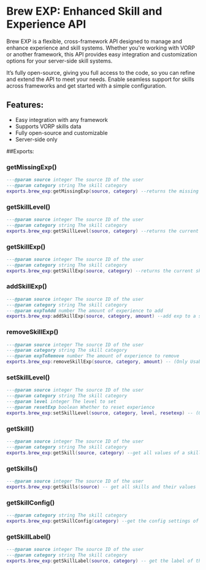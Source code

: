 # Brew EXP: Enhanced Skill and Experience API
Brew EXP is a flexible, cross-framework API designed to manage and enhance experience and skill systems. Whether you're working with VORP or another framework, this API provides easy integration and customization options for your server-side skill systems.

It’s fully open-source, giving you full access to the code, so you can refine and extend the API to meet your needs. Enable seamless support for skills across frameworks and get started with a simple configuration.

## Features:

- Easy integration with any framework
- Supports VORP skills data
- Fully open-source and customizable
- Server-side only

##Exports:

### getMissingExp()
```lua
---@param source integer The source ID of the user
---@param category string The skill category
exports.brew_exp:getMissingExp(source, category) --returns the missing exp to level up
```
### getSkillLevel()
```lua
---@param source integer The source ID of the user
---@param category string The skill category
exports.brew_exp:getSkillLevel(source, category) --returns the current skill level
```
### getSkillExp()
```lua
---@param source integer The source ID of the user
---@param category string The skill category
exports.brew_exp:getSkillExp(source, category) --returns the current skill exp
```
### addSkillExp()
```lua
---@param source integer The source ID of the user
---@param category string The skill category
---@param expToAdd number The amount of experience to add
exports.brew_exp:addSkillExp(source, category, amount) --add exp to a skill and when reaching maxexp for the level it levels up
```
### removeSkillExp()
```lua
---@param source integer The source ID of the user
---@param category string The skill category
---@param expToRemove number The amount of experience to remove
exports.brew_exp:removeSkillExp(source, category, amount) -- (Only Usable without Vorp Skills) - Remove exp from skill and decrease the level if hitting 0
```
### setSkillLevel()
```lua
---@param source integer The source ID of the user
---@param category string The skill category
---@param level integer The level to set
---@param resetExp boolean Whether to reset experience
exports.brew_exp:setSkillLevel(source, category, level, resetexp) -- (Only Usable without Vorp Skills) - Change the level of a skill to a set level and set in resetexp a true/false if the exp should go to 0
```
### getSkill()
```lua
---@param source integer The source ID of the user
---@param category string The skill category
exports.brew_exp:getSkill(source, category) --get all values of a skill
```
### getSkills()
```lua
---@param source integer The source ID of the user
exports.brew_exp:getSkills(source) -- get all skills and their values
```
### getSkillConfig()
```lua
---@param category string The skill category
exports.brew_exp:getSkillConfig(category) --get the config settings of a category
```
### getSkillLabel()
```lua
---@param source integer The source ID of the user
---@param category string The skill category
exports.brew_exp:getSkillLabel(source, category) -- get the label of the current skill level the player has
```